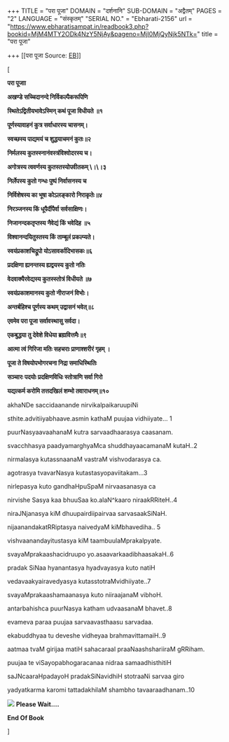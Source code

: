 +++
TITLE = "परा पूजा"
DOMAIN = "दर्शनानि"
SUB-DOMAIN = "अद्वैतम्"
PAGES = "2"
LANGUAGE = "संस्कृतम्"
"SERIAL NO." = "Ebharati-2156"
url = "https://www.ebharatisampat.in/readbook3.php?bookid=MjM4MTY2ODk4NzY5NjAy&pageno=MjI0MjQyNjk5NTk="
title = "परा पूजा"

+++
[[परा पूजा	Source: [EB](https://www.ebharatisampat.in/readbook3.php?bookid=MjM4MTY2ODk4NzY5NjAy&pageno=MjI0MjQyNjk5NTk=)]]

\[



**परा पूजाा**



**अखण्डे सच्चिदानन्दे निर्विकल्पैकरूपिणि**

**स्थितेऽद्वितीयभावेऽस्मिन् कथं पूजा विधीयते ॥१**

**पूर्णस्यावाहनं कुत्र सर्वाधारस्य चासनम्।**

**स्वच्छस्य पाद्यमयं च शुद्धयाचमनं कुतः॥२**

**निर्मलस्य कुतस्स्नानंवस्त्रंविश्वोदरस्य च।**

**अगोत्रस्य त्ववर्णस्य कुतस्तस्योपवीतकम् \।\।३**

**निर्लेपस्य कुतो गन्धः पुष्पं निर्वासनस्य च**

**निर्विशेषस्य का भूषा कोऽलङ्कारो निराकृतेः॥४**

**निरञ्जनस्य किं धूपैर्दीपैर्वा सर्वसाक्षिणः।**

**निजानन्दकतृप्तस्य नैवेद्यं किं भवेदिह ॥५**

**विश्वानन्दयितुस्तस्य किं ताम्बूलं प्रकल्प्यते।**

**स्वयंप्रकाशचिद्रूपो योऽसावर्कादिभासकः॥६**

**प्रदक्षिणा ह्यनन्तस्य ह्यद्वयस्य कुतो नतिः**

**वेदवाक्यैरवेद्यस्य कुतस्स्तोत्रं विधीयते ॥७**

**स्वयंप्रकाशमानस्य कुतो नीराजनं विभोः।**

**अन्तर्बहिश्च पूर्णस्य कथम् उद्वासनं भवेत्॥८**

**एवमेव परा पूजा सर्वावस्थासु सर्वदा।**

**एकबुद्धया तु देवेशे विधेया ब्रह्मवित्तमैः॥९**

**आत्मा त्वं गिरिजा मतिः सहचराः प्राणाश्शरीरं गृहम् ।**

**पूजा ते विषयोपभोगरचना निद्रा समाधिस्थितिः**

**सञ्चारः पदयोः प्रदक्षिणविधिः स्तोत्राणि सर्वा गिरो**

**यद्यत्कर्म करोमि तत्तदखिलं शम्भो तवाराधनम्॥१०**

akhaNDe saccidaanande nirvikalpaikaruupiNi

sthite.advitiiyabhaave.asmin kathaM puujaa vidhiiyate... 1

puurNasyaavaahanaM kutra sarvaadhaarasya caasanam.

svacchhasya paadyamarghyaMca shuddhayaacamanaM kutaH..2

nirmalasya kutassnaanaM vastraM vishvodarasya ca.

agotrasya tvavarNasya kutastasyopaviitakam...3

nirlepasya kuto gandhaHpuSpaM nirvaasanasya ca

nirvishe Sasya kaa bhuuSaa ko.alaN^kaaro niraakRRiteH..4

niraJNjanasya kiM dhuupairdiipairvaa sarvasaakSiNaH.

nijaanandakatRRiptasya naivedyaM kiMbhavediha.. 5

vishvaanandayitustasya kiM taambuulaMprakalpyate.

svayaMprakaashacidruupo yo.asaavarkaadibhaasakaH..6

pradak SiNaa hyanantasya hyadvayasya kuto natiH

vedavaakyairavedyasya kutasstotraMvidhiiyate..7

svayaMprakaashamaanasya kuto niiraajanaM vibhoH.

antarbahishca puurNasya katham udvaasanaM bhavet..8

evameva paraa puujaa sarvaavasthaasu sarvadaa.

ekabuddhyaa tu deveshe vidheyaa brahmavittamaiH..9

aatmaa tvaM girijaa matiH sahacaraal praaNaashshariiraM gRRiham.

puujaa te viSayopabhogaracanaa nidraa samaadhisthitiH

saJNcaaraHpadayoH pradakSiNavidhiH stotraaNi sarvaa giro

yadyatkarma karomi tattadakhilaM shambho tavaaraadhanam..10

![](include/loader.gif) **Please Wait....**

**End Of Book**

\]
